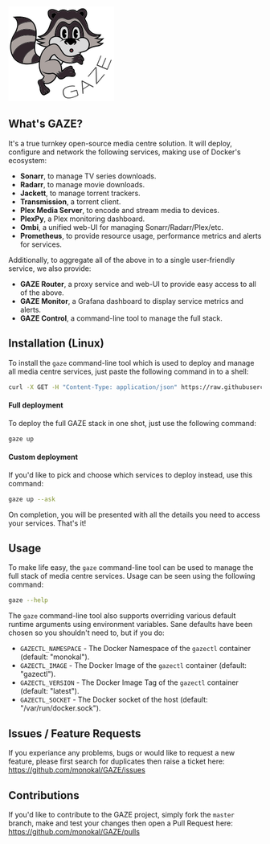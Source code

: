 ![GAZE project logo](docs/images/raccoon.png "GAZE project")

## What's GAZE?
It's a true turnkey open-source media centre solution. It will deploy, configure and network the following services, making use of Docker's ecosystem:
- **Sonarr**, to manage TV series downloads.
- **Radarr**, to manage movie downloads.
- **Jackett**, to manage torrent trackers.
- **Transmission**, a torrent client.
- **Plex Media Server**, to encode and stream media to devices.
- **PlexPy**, a Plex monitoring dashboard.
- **Ombi**, a unified web-UI for managing Sonarr/Radarr/Plex/etc.
- **Prometheus**, to provide resource usage, performance metrics and alerts for services.

Additionally, to aggregate all of the above in to a single user-friendly service, we also provide:
- **GAZE Router**, a proxy service and web-UI to provide easy access to all of the above.
- **GAZE Monitor**, a Grafana dashboard to display service metrics and alerts.
- **GAZE Control**, a command-line tool to manage the full stack.

## Installation (Linux)
To install the `gaze` command-line tool which is used to deploy and manage all media centre services, just paste the following command in to a shell:
```sh
curl -X GET -H "Content-Type: application/json" https://raw.githubusercontent.com/monokal/GAZE/master/gazectl-wrapper.sh > /usr/local/bin/gaze && chmod +x /usr/local/bin/gaze && gaze init
```

#### Full deployment
To deploy the full GAZE stack in one shot, just use the following command:
```sh
gaze up
```
#### Custom deployment
If you'd like to pick and choose which services to deploy instead, use this command:
```sh
gaze up --ask
```

On completion, you will be presented with all the details you need to access your services. That's it!

## Usage
To make life easy, the `gaze` command-line tool can be used to manage the full stack of media centre services. Usage can be seen using the following command:
```sh
gaze --help
```

The `gaze` command-line tool also supports overriding various default runtime arguments using environment variables. Sane defaults have been chosen so you shouldn't need to, but if you do:
- `GAZECTL_NAMESPACE` - The Docker Namespace of the `gazectl` container (default: "monokal").
- `GAZECTL_IMAGE` - The Docker Image of the `gazectl` container (default: "gazectl").
- `GAZECTL_VERSION` - The Docker Image Tag of the `gazectl` container (default: "latest").
- `GAZECTL_SOCKET` - The Docker socket of the host (default: "/var/run/docker.sock").

## Issues / Feature Requests
If you experiance any problems, bugs or would like to request a new feature, please first search for duplicates then raise a ticket here: https://github.com/monokal/GAZE/issues

## Contributions
If you'd like to contribute to the GAZE project, simply fork the `master` branch, make and test your changes then open a Pull Request here: https://github.com/monokal/GAZE/pulls
